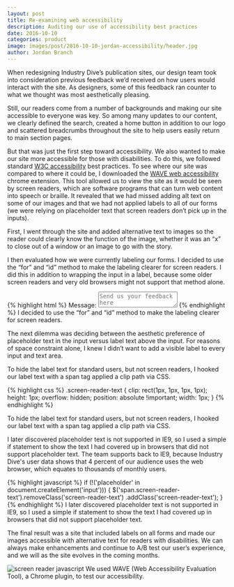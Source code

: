 ```yaml
---
layout: post 
title: Re-examining web accessibility
description: Auditing our use of accessibility best practices
date: 2016-10-10
categories: product
image: images/post/2016-10-10-jordan-accessibility/header.jpg
author: Jordan Branch 
---
```


When redesigning Industry Dive’s publication sites, our design team took into consideration previous feedback we’d received on how users would interact with the site. As designers, some of this feedback ran counter to what we thought was most aesthetically pleasing.

Still, our readers come from a number of backgrounds and making our site accessible to everyone was key. So among many updates to our content, we clearly defined the search, created a home button in addition to our logo and scattered breadcrumbs throughout the site to help users easily return to main section pages.

But that was just the first step toward accessibility. We also wanted to make our site more accessible for those with disabilities. To do this, we followed standard [W3C accessibility](https://www.w3.org/standards/webdesign/accessibility) best practices. To see where our site was compared to where it could be, I downloaded the [WAVE web accessibility](http://wave.webaim.org/) chrome extension. This tool allowed us to view the site as it would be seen by screen readers, which are software programs that can turn web content into speech or braille. It revealed that we had missed adding alt text on some of our images and that we had not applied labels to all of our forms (we were relying on placeholder text that screen readers don’t pick up in the inputs).

First, I went through the site and added alternative text to images so the reader could clearly know the function of the image, whether it was an “x” to close out of a window or an image to go with the story.

I then evaluated how we were currently labeling our forms. I decided to use the “for” and “id” method to make the labeling clearer for screen readers. I did this in addition to wrapping the input in a label, because some older screen readers and very old browsers might not support that method alone.

{% highlight html %}
<label for="feedback">
	<span class="screen-reader-text">Message:</span>
	<textarea id="feedback" name="feedback" 
	placeholder="Send us your feedback here" required></textarea>
</label>
{% endhighlight %}
<span class="code caption">I decided to use the “for” and “id” method to make the labeling clearer for screen readers.</span>

The next dilemma was deciding between the aesthetic preference of placeholder text in the input versus label text above the input. For reasons of space constraint alone, I knew I didn’t want to add a visible label to every input and text area.

To hide the label text for standard users, but not screen readers, I hooked our label text with a span tag applied a clip path via CSS.

{% highlight css %}
.screen-reader-text {
	clip: rect(1px, 1px, 1px, 1px);
	height: 1px;
	overflow: hidden;
	position: absolute !important;
	width: 1px;
}
{% endhighlight %}

<span class="code caption">To hide the label text for standard users, but not screen readers, I hooked our label text with a span tag applied a clip path via CSS.</span>

I later discovered placeholder text is not supported in IE9, so I used a simple if statement to show the text I had covered up in browsers that did not support placeholder text. The team supports back to IE9, because Industry Dive's user data shows that 4 percent of our audience uses the web browser, which equates to thousands of monthly users.

{% highlight javascript %}
if (!('placeholder' in document.createElement('input'))) {
	$('span.screen-reader-text').removeClass('screen-reader-text')
	.addClass('screen-reader-text');
}
{% endhighlight %}
<span class="code caption">I later discovered placeholder text is not supported in IE9, so I used a simple if statement to show the text I had covered up in browsers that did not support placeholder text.</span>

The final result was a site that included labels on all forms and made our images accessible with alternative text for readers with disabilities. We can always make enhancements and continue to A/B test our user’s experience, and we will as the site evolves in the coming months.


<p class="centered">
	<img src="{{ site.url }}/images/post/2016-10-10-jordan-accessibility/accessibility-test.jpg" alt="screen reader javascript" /> 
	<span class="caption">We used WAVE (Web Accessibility Evaluation Tool), a Chrome plugin, to test our accessibility.</span>
</p>
